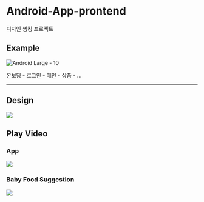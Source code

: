 # Android-App-prontend
디자인 씽킹 프로젝트

## Example
![Android Large - 10](https://github.com/foodinsect/Android-App-prontend/assets/36304709/630682b7-6a73-40b6-b544-cad51cae06f4)   
  
온보딩 - 로그인 - 메인 - 상품 - ...   

---
   
## Design
<a href="https://www.figma.com/design/il0b24fZEu1IopIxNcsZub/Android_Apps_Design-Thinking-Project?node-id=1031-983&t=iN7fVOqYLWfPNU5i-1"><img src="https://img.shields.io/badge/Figma-F24E1E?style=for-the-badge&logo=figma&logoColor=white"/></a>    

## Play Video
### App
<a href="https://youtu.be/9ecRVt7RsGs"><img src="https://img.shields.io/badge/YouTube-FF0000?style=for-the-badge&logo=youtube&logoColor=white"/></a>   
   
### Baby Food Suggestion
<a href="https://youtu.be/dICuRpz1yik"><img src="https://img.shields.io/badge/YouTube-FF0000?style=for-the-badge&logo=youtube&logoColor=white"/></a>   

